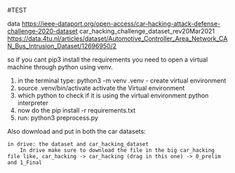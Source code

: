 
#TEST



data
https://ieee-dataport.org/open-access/car-hacking-attack-defense-challenge-2020-dataset
car_hacking_challenge_dataset_rev20Mar2021
https://data.4tu.nl/articles/dataset/Automotive_Controller_Area_Network_CAN_Bus_Intrusion_Dataset/12696950/2


so if you cant pip3 install the requirements you need to open a virtual machine through python using venv.

1. in the terminal type: python3 -m venv .venv - create virtual environment
2. source .venv/bin/activate activate the Virtual environment
3. which python to check if it is using the virtual environment python interpreter 
4. now do the pip install -r requirements.txt
5. run: python3 preprocess.py

Also download and put in both the car datasets:

    in drive: the dataset and car_hacking_dataset
        In drive make sure to download the file in the big car_hacking file like, car_hacking -> car_hacking (drag in this one) -> 0_prelim and 1_Final 

